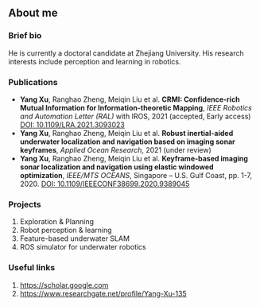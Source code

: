 ## About me

### Brief bio

He is currently a doctoral candidate at Zhejiang University. His research interests include perception and learning in robotics.

### Publications

- **Yang Xu**, Ranghao Zheng, Meiqin Liu et al. **CRMI: Confidence-rich Mutual Information for Information-theoretic Mapping**, *IEEE Robotics and Automation Letter (RAL)* with IROS, 2021 (accepted, Early access) [DOI: 10.1109/LRA.2021.3093023](https://ieeexplore.ieee.org/document/9466474) 
- **Yang Xu**, Ranghao Zheng, Meiqin Liu et al. **Robust inertial-aided underwater localization and navigation based on imaging sonar keyframes**, *Applied Ocean Research*, 2021 (under review)
- **Yang Xu**, Ranghao Zheng, Meiqin Liu et al. **Keyframe-based imaging sonar localization and navigation using elastic windowed optimization**, *IEEE/MTS OCEANS*, Singapore – U.S. Gulf Coast, pp. 1-7, 2020. [DOI: 10.1109/IEEECONF38699.2020.9389045](https://ieeexplore.ieee.org/document/9389045)
 
### Projects

1. Exploration & Planning
2. Robot perception & learning
3. Feature-based underwater SLAM
4. ROS simulator for underwater robotics

### Useful links

1. <https://scholar.google.com>
2. <https://www.researchgate.net/profile/Yang-Xu-135>
